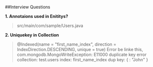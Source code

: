 ##Interview Questions

**1. Annotaions used in Enititys?**
>src/main/com/sample/Users.java

**2. Uniquekey in Collection**
>@Indexed(name = "first_name_index", direction = IndexDirection.DESCENDING, unique = true)
Error be linke this,
com.mongodb.MongoWriteException: E11000 duplicate key error collection: test.users index: first_name_index dup key: { : "John" }